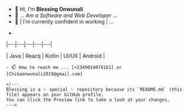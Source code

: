 - 👋 Hi, I’m **Blessing Onwunali**
- 👀 ... _Am_ _a_ _Software_ _and_ _Web_ _Developer_ ...
- 🌱 |
I’m currently confident in working | ...
- ```` bash

|---|---|---|---|---|

| Java | Reactj | Kotlin | UI/UX | Android |

  ````
- 📫 How to reach me ... [+2349014074161] or [Chikaonwunali2019@gmail.com]

<!---
Blessing is a ✨ special ✨ repository because its `README.md` (this file) appears on your GitHub profile.
You can click the Preview link to take a look at your changes.
--->